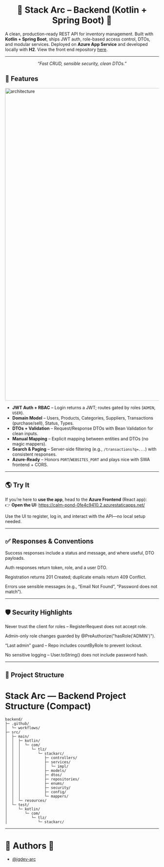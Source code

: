# <div align="center">🧱 **Stack Arc – Backend (Kotlin + Spring Boot)** 🧱</div>

A clean, production-ready REST API for inventory management. Built with **Kotlin + Spring Boot**, ships JWT auth, role-based access control, DTOs, and modular services. Deployed on **Azure App Service** and developed locally with **H2**. View the front end repository [here](https://github.com/jgdev-arc/stack-arc-frontend).

---

<p align="center">
  <i>“Fast CRUD, sensible security, clean DTOs.”</i>
</p>

## :camera_flash: Features

<img width="1536" height="1024" alt="architecture" src="https://github.com/user-attachments/assets/d7ef6fce-0348-4fcb-b026-5437dea00090" />


- **JWT Auth + RBAC** – Login returns a JWT; routes gated by roles (`ADMIN`, `USER`).  
- **Domain Model** – Users, Products, Categories, Suppliers, Transactions (purchase/sell), Status, Types.
- **DTOs + Validation** – Request/Response DTOs with Bean Validation for clean inputs.
- **Manual Mapping** – Explicit mapping between entities and DTOs (no magic mappers).
- **Search & Paging** – Server-side filtering (e.g., `/transactions?q=...`) with consistent responses.
- **Azure-Ready** – Honors `PORT`/`WEBSITES_PORT` and plays nice with SWA frontend + CORS.

---


## :earth_americas: Try It

If you’re here to **use the app**, head to the **Azure Frontend** (React app):  
👉 **Open the UI:** https://calm-pond-0fe4c9410.2.azurestaticapps.net/

Use the UI to register, log in, and interact with the API—no local setup needed.

---

## :white_check_mark: Responses & Conventions

Success responses include a status and message, and where useful, DTO payloads.

Auth responses return token, role, and a user DTO.

Registration returns 201 Created; duplicate emails return 409 Conflict.

Errors use sensible messages (e.g., “Email Not Found”, “Password does not match”).

---

## :shield: Security Highlights

Never trust the client for roles – RegisterRequest does not accept role.

Admin-only role changes guarded by @PreAuthorize("hasRole('ADMIN')").

“Last admin” guard – Repo includes countByRole to prevent lockout.

No sensitive logging – User.toString() does not include password hash.

---

## :triangular_ruler: Project Structure 

# **Stack Arc — Backend Project Structure (Compact)**

```text
backend/
├─ .github/
│  └─ workflows/
├─ src/
│  ├─ main/
│  │  ├─ kotlin/
│  │  │  └─ com/
│  │  │     └─ tlz/
│  │  │        └─ stackarc/
│  │  │           ├─ controllers/
│  │  │           ├─ services/
│  │  │           │  └─ impl/
│  │  │           ├─ models/
│  │  │           ├─ dtos/
│  │  │           ├─ repositories/
│  │  │           ├─ enums/
│  │  │           ├─ security/
│  │  │           ├─ config/
│  │  │           └─ mappers/
│  │  └─ resources/
│  └─ test/
│     └─ kotlin/
│        └─ com/
│           └─ tlz/
│              └─ stackarc/
```

---

# :memo: Authors :memo:
- [@jgdev-arc](https://github.com/jgdev-arc)
